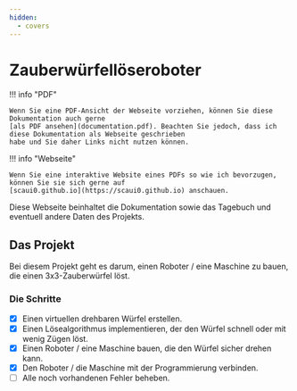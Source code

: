 ```yaml
---
hidden:
  - covers
---
```


# Zauberwürfellöseroboter


!!! info "PDF"

    Wenn Sie eine PDF-Ansicht der Webseite vorziehen, können Sie diese Dokumentation auch gerne 
    [als PDF ansehen](documentation.pdf). Beachten Sie jedoch, dass ich diese Dokumentation als Webseite geschrieben 
    habe und Sie daher Links nicht nutzen können.

!!! info "Webseite"
    
    Wenn Sie eine interaktive Website eines PDFs so wie ich bevorzugen, können Sie sie sich gerne auf 
    [scaui0.github.io](https://scaui0.github.io) anschauen.

Diese Webseite beinhaltet die Dokumentation sowie das Tagebuch und eventuell andere Daten des Projekts.

## Das Projekt

Bei diesem Projekt geht es darum, einen Roboter / eine Maschine zu bauen, die einen 3x3-Zauberwürfel löst.

### Die Schritte

* [x] Einen virtuellen drehbaren Würfel erstellen.
* [x] Einen Lösealgorithmus implementieren, der den Würfel schnell oder mit wenig Zügen löst.
* [x] Einen Roboter / eine Maschine bauen, die den Würfel sicher drehen kann.
* [x] Den Roboter / die Maschine mit der Programmierung verbinden.
* [ ] Alle noch vorhandenen Fehler beheben.
